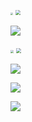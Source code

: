 <img src="Readme.assets/cet-4.png" style="zoom:25%;" />

<img src="Readme.assets/ncre2-c.png" style="zoom: 50%;" />

![](Readme.assets/智能药箱软件著作证书.jpg)

<img src="Readme.assets/软件著作软件著作协议.jpg" style="zoom:33%;" />

<img src="Readme.assets/实用新型专利证书_智能药箱1.jpg" style="zoom:50%;" />

![](Readme.assets/实用新型专利证书_智能药箱2.jpg)

![](Readme.assets/外观设计专利证书_家用智能取药机1.jpg)

![](Readme.assets/外观设计专利证书_家用智能取药机2.jpg)